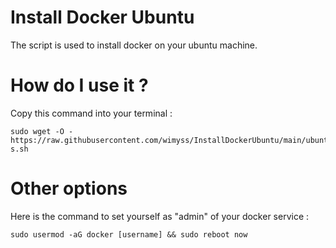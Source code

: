 # Install Docker Ubuntu

The script is used to install docker on your ubuntu machine.

# How do I use it ?

Copy this command into your terminal : 

```
sudo wget -O - https://raw.githubusercontent.com/wimyss/InstallDockerUbuntu/main/ubuntu-s.sh
```
# Other options

Here is the command to set yourself as "admin" of your docker service : 

```
sudo usermod -aG docker [username] && sudo reboot now
```
